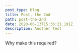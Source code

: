 ```yaml
---
post_type: blog
title: Post, the 2nd
path: post-the-2nd
date: 2020-06-13T15:36:21.191Z
description: Another Test
---
```

Why make this required?